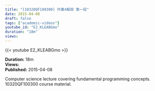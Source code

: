 ```yaml
---
title: "[10320QF100300] 作業4解說 第一段"
date: 2015-04-08
draft: false
tags: ["academic-videos"]
youtube_id: "E2_KLEABGmo"
duration: "18m"
views: 
---
```


{{< youtube E2_KLEABGmo >}}

**Duration:** 18m  
**Views:**   
**Published:** 2015-04-08

Computer science lecture covering fundamental programming concepts. 10320QF100300 course material.

